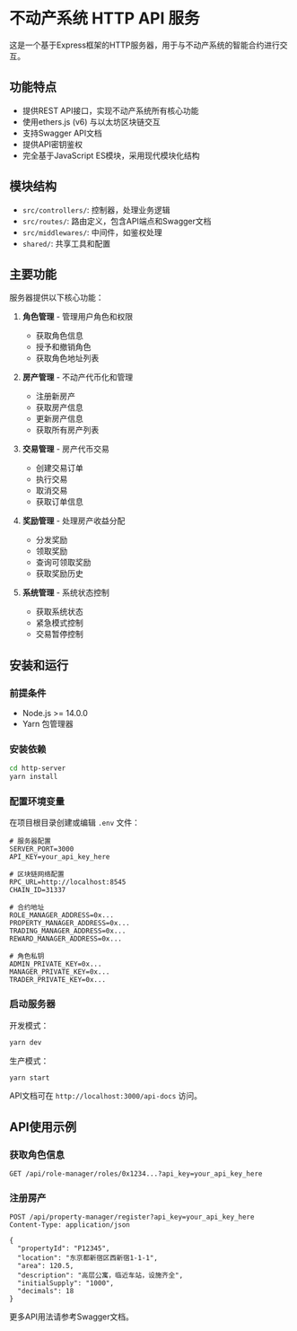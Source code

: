 # 不动产系统 HTTP API 服务

这是一个基于Express框架的HTTP服务器，用于与不动产系统的智能合约进行交互。

## 功能特点

- 提供REST API接口，实现不动产系统所有核心功能
- 使用ethers.js (v6) 与以太坊区块链交互
- 支持Swagger API文档
- 提供API密钥鉴权
- 完全基于JavaScript ES模块，采用现代模块化结构

## 模块结构

- `src/controllers/`: 控制器，处理业务逻辑
- `src/routes/`: 路由定义，包含API端点和Swagger文档
- `src/middlewares/`: 中间件，如鉴权处理
- `shared/`: 共享工具和配置

## 主要功能

服务器提供以下核心功能：

1. **角色管理** - 管理用户角色和权限
   - 获取角色信息
   - 授予和撤销角色
   - 获取角色地址列表

2. **房产管理** - 不动产代币化和管理
   - 注册新房产
   - 获取房产信息
   - 更新房产信息
   - 获取所有房产列表

3. **交易管理** - 房产代币交易
   - 创建交易订单
   - 执行交易
   - 取消交易
   - 获取订单信息

4. **奖励管理** - 处理房产收益分配
   - 分发奖励
   - 领取奖励
   - 查询可领取奖励
   - 获取奖励历史

5. **系统管理** - 系统状态控制
   - 获取系统状态
   - 紧急模式控制
   - 交易暂停控制

## 安装和运行

### 前提条件

- Node.js >= 14.0.0
- Yarn 包管理器

### 安装依赖

```bash
cd http-server
yarn install
```

### 配置环境变量

在项目根目录创建或编辑 `.env` 文件：

```
# 服务器配置
SERVER_PORT=3000
API_KEY=your_api_key_here

# 区块链网络配置
RPC_URL=http://localhost:8545
CHAIN_ID=31337

# 合约地址
ROLE_MANAGER_ADDRESS=0x...
PROPERTY_MANAGER_ADDRESS=0x...
TRADING_MANAGER_ADDRESS=0x...
REWARD_MANAGER_ADDRESS=0x...

# 角色私钥
ADMIN_PRIVATE_KEY=0x...
MANAGER_PRIVATE_KEY=0x...
TRADER_PRIVATE_KEY=0x...
```

### 启动服务器

开发模式：

```bash
yarn dev
```

生产模式：

```bash
yarn start
```

API文档可在 `http://localhost:3000/api-docs` 访问。

## API使用示例

### 获取角色信息

```
GET /api/role-manager/roles/0x1234...?api_key=your_api_key_here
```

### 注册房产

```
POST /api/property-manager/register?api_key=your_api_key_here
Content-Type: application/json

{
  "propertyId": "P12345",
  "location": "东京都新宿区西新宿1-1-1",
  "area": 120.5,
  "description": "高层公寓，临近车站，设施齐全",
  "initialSupply": "1000",
  "decimals": 18
}
```

更多API用法请参考Swagger文档。 